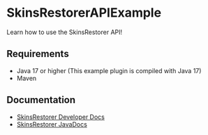 # SkinsRestorerAPIExample

Learn how to use the SkinsRestorer API!

## Requirements

- Java 17 or higher (This example plugin is compiled with Java 17)
- Maven

## Documentation

- [SkinsRestorer Developer Docs](https://skinsrestorer.net/docs/development/api)
- [SkinsRestorer JavaDocs](https://jd.skinsrestorer.net)
